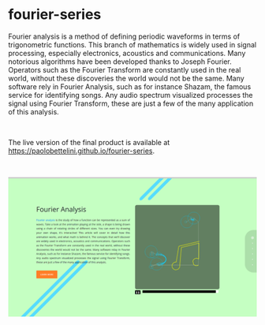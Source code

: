 # fourier-series

Fourier analysis is a method of defining periodic waveforms in terms of trigonometric functions. This branch
of mathematics is widely used in signal processing, especially electronics, acoustics and communications.
Many notorious algorithms have been developed thanks to Joseph Fourier. Operators such as the Fourier
Transform are constantly used in the real world, without these discoveries the world would not be the same.
Many software rely in Fourier Analysis, such as for instance Shazam, the famous service for identifying songs.
Any audio spectrum visualized processes the signal using Fourier Transform, these are just a few of the many
application of this analysis.

<br>

The live version of the final product is available at https://paolobettelini.github.io/fourier-series.

<br>

![website preview](./mandate/resources/img/chap1.png)